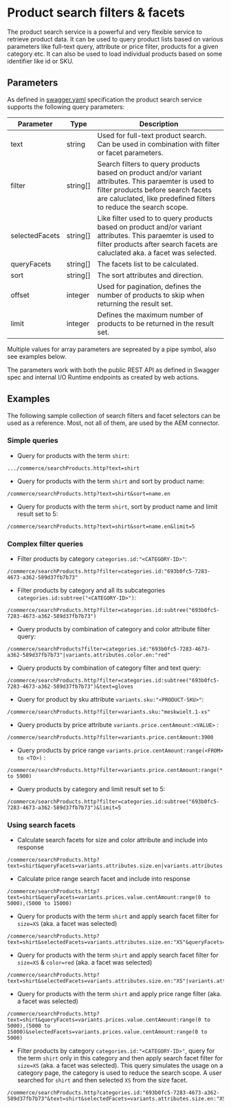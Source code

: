 # Product search filters & facets

The product search service is a powerful and very flexible service to retrieve product data. It can be used to query product lists based on various parameters like full-text query, attribute or price filter, products for a given category etc. It can also be used to load individual products based on some identifier like id or SKU.

## Parameters

As defined in [swagger.yaml](../api/swagger.yaml) specification the product search service supports the following query parameters:

| Parameter  | Type | Description |
| ---------- | ---- | ----------- |
| text | string | Used for full-text product search. Can be used in combination with filter or facet parameters. |
| filter | string[] | Search filters to query products based on product and/or variant attributes. This paraemter is used to filter products before search facets are caluclated, like predefined filters to reduce the search scope. |
| selectedFacets | string[] | Like filter used to to query products based on product and/or variant attributes. This paraemter is used to filter products after search facets are caluclated aka. a facet was selected. |
| queryFacets | string[] | The facets list to be calculated.  |
| sort | string[] | The sort attributes and direction.  |
| offset | integer | Used for pagination, defines the number of products to skip when returning the result set.  |
| limit | integer | Defines the maximum number of products to be returned in the result set.  |

Multiple values for array parameters are sepreated by a pipe symbol, also see examples below.

The parameters work with both the public REST API as defined in Swagger spec and internal I/O Runtime endpoints as created by web actions.

## Examples

The following sample collection of search filters and facet selectors can be used as a reference. Most, not all of them, are used by the AEM connector.

### Simple queries

* Query for products with the term `shirt`:
```
.../commerce/searchProducts.http?text=shirt
```
* Query for products with the term `shirt` and sort by product name:
```
/commerce/searchProducts.http?text=shirt&sort=name.en
```
* Query for products with the term `shirt`, sort by product name and limit result set to 5:
```
/commerce/searchProducts.http?text=shirt&sort=name.en&limit=5
```

### Complex filter queries

* Filter products by category `categories.id:"<CATEGORY-ID>"`:
```
/commerce/searchProducts.http?filter=categories.id:"693b0fc5-7283-4673-a362-589d37fb7b73"
```
* Filter products by category and all its subcategories `categories.id:subtree("<CATEGORY-ID>")`:
```
/commerce/searchProducts.http?filter=categories.id:subtree("693b0fc5-7283-4673-a362-589d37fb7b73")
```
* Query products by combination of category and color attribute filter query:
```
/commerce/searchProducts?filter=categories.id:"693b0fc5-7283-4673-a362-589d37fb7b73"|variants.attributes.color.en:"red"
```
* Query products by combination of category filter and text query:
```
/commerce/searchProducts.http?filter=categories.id:subtree("693b0fc5-7283-4673-a362-589d37fb7b73")&text=gloves
```
* Query for product by sku attribute `variants.sku:"<PRODUCT-SKU>"`:
```
/commerce/searchProducts.http?filter=variants.sku:"meskwielt.1-xs"
```
* Query products by price attribute `variants.price.centAmount:<VALUE>` :
```
/commerce/searchProducts.http?filter=variants.price.centAmount:3900
```
* Query products by price range `variants.price.centAmount:range(<FROM> to <TO>)` :
```
/commerce/searchProducts.http?filter=variants.price.centAmount:range(* to 5900)
```
* Query products by category and limit result set to 5:
```
/commerce/searchProducts.http?filter=categories.id:subtree("693b0fc5-7283-4673-a362-589d37fb7b73")&limit=5
```

### Using search facets

* Calculate search facets for size and color attribute and include into response
```
/commerce/searchProducts.http?text=shirt&queryFacets=variants.attributes.size.en|variants.attributes.color.en
```
* Calculate price range search facet and include into response
```
/commerce/searchProducts.http?text=shirt&queryFacets=variants.prices.value.centAmount:range(0 to 5000),(5000 to 15000)
```
* Query for products with the term `shirt` and apply search facet filter for `size=XS` (aka. a facet was selected)
```
/commerce/searchProducts.http?text=shirt&selectedFacets=variants.attributes.size.en:"XS"&queryFacets=variants.attributes.size.en|variants.attributes.color.en
```
* Query for products with the term `shirt` and apply search facet filter for `size=XS` & `color=red` (aka. a facet was selected)
```
/commerce/searchProducts.http?text=shirt&selectedFacets=variants.attributes.size.en:"XS"|variants.attributes.color.en:"red"&queryFacets=variants.attributes.size.en|variants.attributes.color.en
```
* Query for products with the term `shirt` and apply price range filter (aka. a facet was selected)
```
/commerce/searchProducts.http?text=shirt&queryFacets=variants.prices.value.centAmount:range(0 to 5000),(5000 to 15000)&selectedFacets=variants.prices.value.centAmount:range(0 to 5000)
```
* Filter products by category `categories.id:"<CATEGORY-ID>"`, query for the term `shirt` only in this category and then apply search facet filter for `size=XS` (aka. a facet was selected). This query simulates the usage on a category page, the category is used to reduce the search scope. A user searched for `shirt` and then selected `XS` from the size facet.
```
/commerce/searchProducts.http?categories.id:"693b0fc5-7283-4673-a362-589d37fb7b73"&text=shirt&selectedFacets=variants.attributes.size.en:"XS"&queryFacets=variants.attributes.size.en
```
